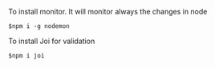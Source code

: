 
To install monitor. It will monitor always the changes in node
```
$npm i -g nodemon
```

To install Joi for validation
```
$npm i joi
```